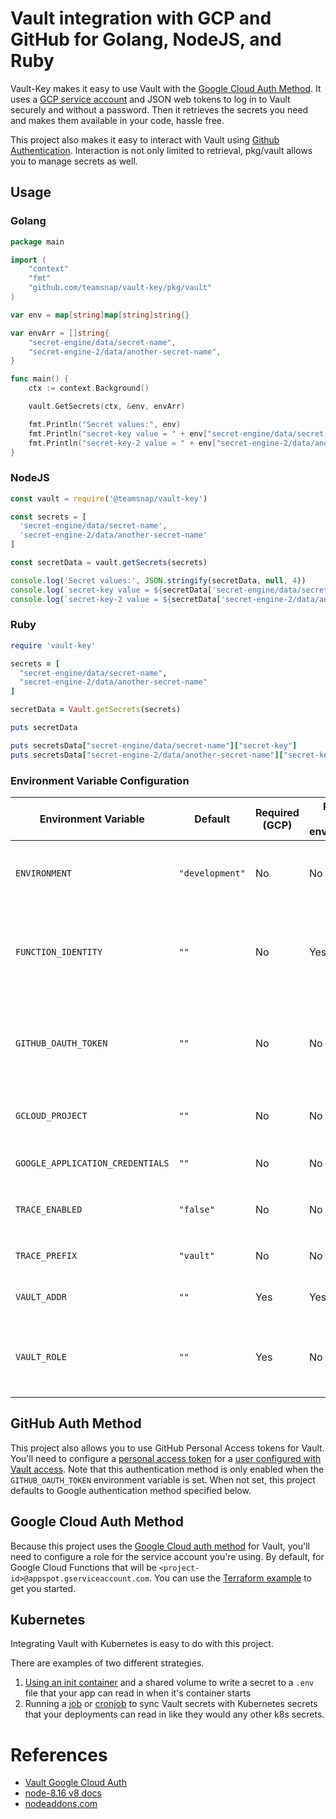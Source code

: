# Vault integration with GCP and GitHub for Golang, NodeJS, and Ruby

Vault-Key makes it easy to use Vault with the [Google Cloud Auth Method](https://www.vaultproject.io/docs/auth/gcp.html). It uses a [GCP service account](https://cloud.google.com/iam/docs/service-accounts) and JSON web tokens to log in to Vault securely and without a password. Then it retrieves the secrets you need and makes them available in your code, hassle free.

This project also makes it easy to interact with Vault using [Github Authentication](https://www.vaultproject.io/docs/auth/github).  Interaction is not only limited to retrieval, pkg/vault allows you to manage secrets as well.

## Usage

### Golang

```go
package main

import (
    "context"
    "fmt"
    "github.com/teamsnap/vault-key/pkg/vault"
)

var env = map[string]map[string]string{}

var envArr = []string{
    "secret-engine/data/secret-name",
    "secret-engine-2/data/another-secret-name",
}

func main() {
    ctx := context.Background()

    vault.GetSecrets(ctx, &env, envArr)

    fmt.Println("Secret values:", env)
    fmt.Println("secret-key value = " + env["secret-engine/data/secret-name"]["secret-key"])
    fmt.Println("secret-key-2 value = " + env["secret-engine-2/data/another-secret-name"]["secret-key-2"])
}
```

### NodeJS

```js
const vault = require('@teamsnap/vault-key')

const secrets = [
  'secret-engine/data/secret-name',
  'secret-engine-2/data/another-secret-name'
]

const secretData = vault.getSecrets(secrets)

console.log('Secret values:', JSON.stringify(secretData, null, 4))
console.log(`secret-key value = ${secretData['secret-engine/data/secret-name']['secret-key']}`)
console.log(`secret-key-2 value = ${secretData['secret-engine-2/data/another-secret-name']['secret-key-2']}`)
```

### Ruby

```ruby
require 'vault-key'

secrets = [
  "secret-engine/data/secret-name",
  "secret-engine-2/data/another-secret-name"
]

secretData = Vault.getSecrets(secrets)

puts secretData

puts secretsData["secret-engine/data/secret-name"]["secret-key"]
puts secretsData["secret-engine-2/data/another-secret-name"]["secret-key-2"]
```

### Environment Variable Configuration

|      Environment Variable        |     Default      | Required (GCP) | Required (other environments) |    Example   | Description |
| -------------------------------- | ---------------- | -------------- | ----------------------------- | ---------------------------------------------------- | ---------------------------------------------------------------------------------- |
| `ENVIRONMENT`                    | `"development"`  | No             | No                            | `production`                                         | If set to anything but `production`, prints `trace` level logs                     |
| `FUNCTION_IDENTITY`              | `""`             | No             | Yes                           | `my-project-123@appspot.gserviceaccount.com`         | Email address associated with service account (Required for Google Authentication) |
| `GITHUB_OAUTH_TOKEN`             | `""`             | No             | No                            | `1234abcd`                                           | GitHub Personal Access Token (When set, disables Google Authentication)            |
| `GCLOUD_PROJECT`                 | `""`             | No             | No                            | `my-project-123`                                     | Project ID the service account belongs to                                          |
| `GOOGLE_APPLICATION_CREDENTIALS` | `""`             | No             | No                            | `service-account/my-project-123.serviceaccount.json` | Path to service account credentials file                                           |
| `TRACE_ENABLED`                  | `"false"`        | No             | No                            | `true`                                               | Whether or to enable `opencensus` tracing                                          |
| `TRACE_PREFIX`                   | `"vault"`        | No             | No                            | `my-company`                                         | Prefix added to name of tracing spans                                              |
| `VAULT_ADDR`                     | `""`             | Yes            | Yes                           | `https://vault.my-company.com`                       | Vault address including protocol                                                   |
| `VAULT_ROLE`                     | `""`             | Yes            | No                            | `vault-role-cloud-functions`                         | Name of role created in Vault for GCP auth.  (Required for Google Auth)            |


## GitHub Auth Method

This project also allows you to use GitHub Personal Access tokens for Vault. You'll need to configure a [personal access token](https://docs.github.com/en/free-pro-team@latest/github/authenticating-to-github/creating-a-personal-access-token) for a [user configured with Vault access](https://www.vaultproject.io/api-docs/auth/github). Note that this authentication method is only enabled when the `GITHUB_OAUTH_TOKEN` environment variable is set.  When not set, this project defaults to Google authentication method specified below.

## Google Cloud Auth Method

Because this project uses the [Google Cloud auth method](https://www.vaultproject.io/api/auth/gcp/index.html) for Vault, you'll need to configure a role for the service account you're using. By default, for Google Cloud Functions that will be `<project-id>@appspot.gserviceaccount.com`. You can use the [Terraform example](./examples/terraform/gcp-auth.tf) to get you started.


## Kubernetes

Integrating Vault with Kubernetes is easy to do with this project.

There are examples of two different strategies.

1. [Using an init container](./examples/kubernetes/vault-init) and a shared volume to write a secret to a `.env` file that your app can read in when it's container starts
2. Running a [job](./examples/kubernetes/vault-k8s-secret/job.yaml) or [cronjob](./examples/kubernetes/vault-k8s-secret/cronjob.yaml) to sync Vault secrets with Kubernetes secrets that your deployments can read in like they would any other k8s secrets.

# References

- [Vault Google Cloud Auth](https://www.vaultproject.io/api/auth/gcp/index.html)
- [node-8.16 v8 docs](https://v8docs.nodesource.com/node-8.16/)
- [nodeaddons.com](https://nodeaddons.com/)
